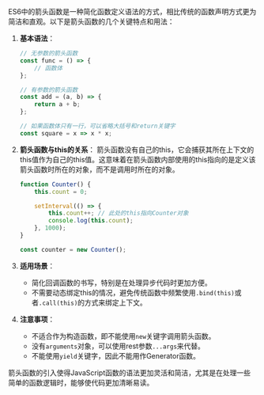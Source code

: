 ES6中的箭头函数是一种简化函数定义语法的方式，相比传统的函数声明方式更为简洁和直观。以下是箭头函数的几个关键特点和用法：

1. **基本语法**：
   ```javascript
   // 无参数的箭头函数
   const func = () => {
       // 函数体
   };

   // 有参数的箭头函数
   const add = (a, b) => {
       return a + b;
   };

   // 如果函数体只有一行，可以省略大括号和return关键字
   const square = x => x * x;
   ```

2. **箭头函数与this的关系**：
   箭头函数没有自己的this，它会捕获其所在上下文的this值作为自己的this值。这意味着在箭头函数内部使用的this指向的是定义该箭头函数时所在的对象，而不是调用时所在的对象。

   ```javascript
   function Counter() {
       this.count = 0;

       setInterval(() => {
           this.count++; // 此处的this指向Counter对象
           console.log(this.count);
       }, 1000);
   }

   const counter = new Counter();
   ```

3. **适用场景**：
   - 简化回调函数的书写，特别是在处理异步代码时更加方便。
   - 不需要动态绑定this的情况，避免传统函数中频繁使用`.bind(this)`或者`.call(this)`的方式来绑定上下文。

4. **注意事项**：
   - 不适合作为构造函数，即不能使用`new`关键字调用箭头函数。
   - 没有`arguments`对象，可以使用rest参数`...args`来代替。
   - 不能使用`yield`关键字，因此不能用作Generator函数。

箭头函数的引入使得JavaScript函数的语法更加灵活和简洁，尤其是在处理一些简单的函数逻辑时，能够使代码更加清晰易读。